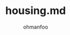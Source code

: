 ---
Aliases:
- '#housing'
author: ohmanfoo
created: '[[2022]]-07-07'
source: '#todo'
tags: ''
title: housing.md
---